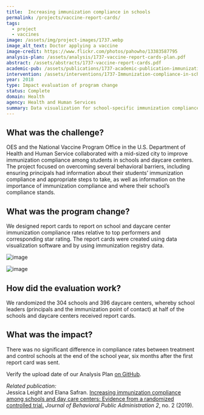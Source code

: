 ```yaml
---
title:  Increasing immunization compliance in schools
permalink: /projects/vaccine-report-cards/
tags:
  - project
  - vaccines
image: /assets/img/project-images/1737.webp
image_alt_text: Doctor applying a vaccine
image-credit: https://www.flickr.com/photos/pahowho/13383587795
analysis-plan: /assets/analysis/1737-vaccine-report-cards-plan.pdf
abstract: /assets/abstracts/1737-vaccine-report-cards.pdf
academic-pub: /assets/publications/1737-academic-publication-immunization-report-cards-2019.pdf
intervention: /assets/interventions/1737-Immunization-compliance-in-schools-Intervention-pack.pdf
year: 2018 
type: Impact evaluation of program change
status: Complete
domain: Health
agency: Health and Human Services
summary: Data visualization for school-specific immunization compliance reports did not impact compliance rates
---
```


## What was the challenge?

OES and the National Vaccine Program Office in the U.S. Department of Health and Human Service collaborated with a mid-sized city to improve immunization compliance among students in schools and daycare centers. The project focused on overcoming several behavioral barriers, including ensuring principals had information about their students’ immunization compliance and appropriate steps to take, as well as information on the importance of immunization compliance and where their school’s compliance stands. 

## What was the program change?

We designed report cards to report on school and daycare center immunization compliance rates relative to top performers and corresponding star rating. The report cards were created using data visualization software and by using immunization registry data. 

![image]({{site.baseurl}}/assets/img/project-images/1739-image.webp)

![image]({{site.baseurl}}/assets/img/project-images/1737-image2.webp)

## How did the evaluation work?

We randomized the 304 schools and 396 daycare centers, whereby school leaders (principals and the immunization point of contact) at half of the schools and daycare centers received report cards. 

## What was the impact?

There was no significant difference in compliance rates between treatment and control schools at the end of the school year, six months after the first report card was sent.

Verify the upload date of our Analysis Plan <a href="https://github.com/gsa-oes/office-of-evaluation-sciences/commits/master/assets/analysis/1737-vaccine-report-cards-plan.pdf">on GitHub</a>.

<i> Related publication:</i>
<br>
Jessica Leight and Elana Safran. <a href="https://journal-bpa.org/index.php/jbpa/article/view/55">Increasing immunization compliance among schools and day care centers: Evidence from a randomized controlled trial.</a> <i>Journal of Behavioral Public Administration 2</i>, no. 2 (2019).
